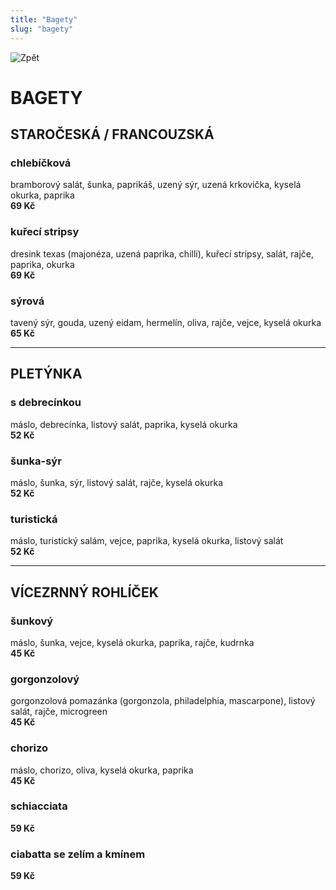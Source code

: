 ```yaml
---
title: "Bagety"
slug: "bagety"
---
```


![Zpět](ŠIPKA.png)

# BAGETY

## STAROČESKÁ / FRANCOUZSKÁ

### chlebíčková  
bramborový salát, šunka, paprikáš, uzený sýr, uzená krkovička, kyselá okurka, paprika  
**69 Kč**

### kuřecí stripsy  
dresink texas (majonéza, uzená paprika, chilli), kuřecí stripsy, salát, rajče, paprika, okurka  
**69 Kč**

### sýrová  
tavený sýr, gouda, uzený eidam, hermelín, oliva, rajče, vejce, kyselá okurka  
**65 Kč**

---

## PLETÝNKA

### s debrecínkou  
máslo, debrecínka, listový salát, paprika, kyselá okurka  
**52 Kč**

### šunka-sýr  
máslo, šunka, sýr, listový salát, rajče, kyselá okurka  
**52 Kč**

### turistická  
máslo, turistický salám, vejce, paprika, kyselá okurka, listový salát  
**52 Kč**

---

## VÍCEZRNNÝ ROHLÍČEK

### šunkový  
máslo, šunka, vejce, kyselá okurka, paprika, rajče, kudrnka  
**45 Kč**

### gorgonzolový  
gorgonzolová pomazánka (gorgonzola, philadelphia, mascarpone), listový salát, rajče, microgreen  
**45 Kč**

### chorizo  
máslo, chorizo, oliva, kyselá okurka, paprika  
**45 Kč**

### schiacciata  
**59 Kč**

### ciabatta se zelím a kmínem  
**59 Kč**